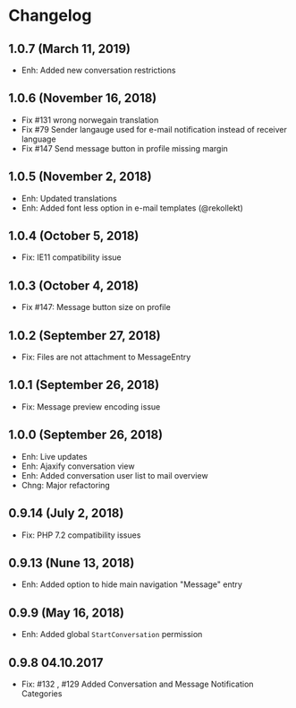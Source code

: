 Changelog
=========
1.0.7 (March 11, 2019)
-----------------------
- Enh: Added new conversation restrictions

1.0.6 (November 16, 2018)
-----------------------
- Fix #131 wrong norwegain translation
- Fix #79 Sender langauge used for e-mail notification instead of receiver language
- Fix #147 Send message button in profile missing margin

1.0.5 (November 2, 2018)
-----------------------
- Enh: Updated translations
- Enh: Added font less option in e-mail templates (@rekollekt)

1.0.4 (October 5, 2018)
-----------------------
- Fix: IE11 compatibility issue

1.0.3 (October 4, 2018)
-----------------------
- Fix #147: Message button size on profile

1.0.2 (September 27, 2018)
-----------------------
- Fix: Files are not attachment to MessageEntry

1.0.1 (September 26, 2018)
-----------------------
- Fix: Message preview encoding issue

1.0.0 (September 26, 2018)
-----------------------
- Enh: Live updates
- Enh: Ajaxify conversation view
- Enh: Added conversation user list to mail overview
- Chng: Major refactoring

0.9.14  (July 2, 2018)
-----------------------
- Fix: PHP 7.2 compatibility issues


0.9.13  (Nune 13, 2018)
----------------------
- Enh: Added option to hide main navigation "Message" entry


0.9.9  (May 16, 2018)
----------------------
- Enh: Added global `StartConversation` permission


0.9.8 04.10.2017
----------------------
- Fix: #132 , #129 Added Conversation and Message Notification Categories